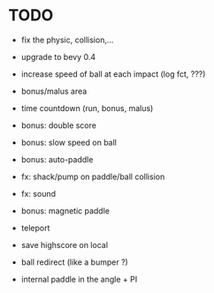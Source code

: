 # TODO

- fix the physic, collision,...
- upgrade to bevy 0.4

- increase speed of ball at each impact (log fct, ???)
- bonus/malus area
- time countdown (run, bonus, malus)
- bonus: double score
- bonus: slow speed on ball
- bonus: auto-paddle
- fx: shack/pump on paddle/ball collision
- fx: sound
- bonus: magnetic paddle
- teleport
- save highscore on local
- ball redirect (like a bumper ?)
- internal paddle in the angle + PI